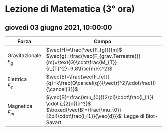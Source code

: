 

# Lezione di Matematica (3° ora)

## giovedì 03 giugno 2021, 10:00:00




|Forza|Campo|
|---|---|
|Gravitazionale<br/>$F_{g}$|$\vec{H}=\frac{\vec{F_{g}}}{m}$<br />$\vec{g}=\frac{\vec{F_{grav.Terrestre}}}{m}=\text{G}\cdot\frac{M_{T}}{r_{T}^2}=9,8\frac{m}{s^2}$|
|Elettrica<br />$F_{e}$|$\vec{E}=\frac{\vec{F_{e}}}{q}=k\frac{Q\cancel{q}}{\vec{r}^2}\cdot\frac{I}{\cancel{1}}$|
|Magnetica<br />$F_{m}$|$\vec{B}=\frac{\mu_{0}}{2\pi}\cdot\frac{i_{1}l \cdot i_{2}d}{d^2}$<br />$\boxed{\vec{B}=\frac{\mu_{0}}{2pi}\cdot\frac{i_{1}}{\vec{d}}}$: Legge di Biot-Savart



<!--stackedit_data:
eyJoaXN0b3J5IjpbLTEwMTc1NTYwNjldfQ==
-->
